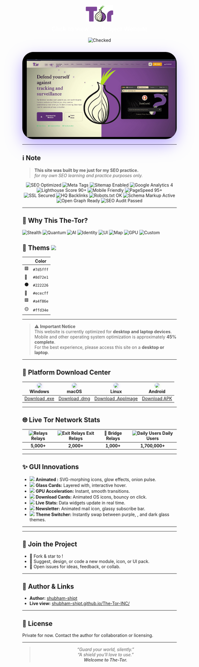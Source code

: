 <div style="text-align:center;">
  <!-- Logo div -->
  <div>
    <a href="https://shubham-shipt.github.io/Tor-Project" target="_blank">
      <img src="resrc/main.png" 
           alt="Tor Icon" 
           style="width:90px; height:auto;" />
    </a>
  </div>

  <!-- Text div -->
  <div style="margin-top:10px; font-family:'Poppins', sans-serif; font-size:20px; font-weight:600;">
    <a href="https://www.torproject.org/" target="_blank" style="text-decoration:none; color:#fff;">
      Click to view Tor Project Website
    </a>
  </div>
</div>

<div align="center" style="padding: 16px 0;">
  <img src="https://img.icons8.com/color/128/7d5fff/security-checked.png" width="64" alt="Checked"/>
</div>

<div align="center" style="margin-top:1em;margin-bottom:1em;">
  <!-- GIF Demo: Local offline file -->
  <img src="resrc/giphy-ezgif.com-video-to-gif-converter.gif" width="700" alt="Demo GIF" style="border-radius:36px;box-shadow:0 18px 50px #7d5fff88"/>
</div>

---

## ℹ️ Note

> **This site was built by me just for my SEO practice.**  
>  *for my own SEO learning and practice purposes only.*

<!-- SEO Badge Set - with Icons and Short Formats -->
<div align="center" style="margin: 8px 0;">
  <img src="https://img.shields.io/badge/SEO-Optimized-brightgreen?style=flat-square&logo=google&logoColor=white" alt="SEO Optimized"/>
  <img src="https://img.shields.io/badge/Meta%20Tags-Complete-blue?style=flat&logo=code&logoColor=white" alt="Meta Tags"/>
  <img src="https://img.shields.io/badge/Sitemap-Enabled-ff6b81?style=flat-square&logo=simple-icons&logoColor=white" alt="Sitemap Enabled"/>
  <img src="https://img.shields.io/badge/Analytics-GA4-54a0ff?style=plastic&logo=google-analytics&logoColor=yellow" alt="Google Analytics 4"/>
  <img src="https://img.shields.io/badge/Lighthouse-Score%2090%2B-10ac84?style=flat&logo=lighthouse&logoColor=white" alt="Lighthouse Score 90+"/>
  <img src="https://img.shields.io/badge/Mobile-Friendly-ffd34e?style=flat-square&logo=android&logoColor=white" alt="Mobile Friendly"/>
  <img src="https://img.shields.io/badge/PageSpeed-95%2B-7d5fff?style=plastic&logo=pagespeedinsights&logoColor=white" alt="PageSpeed 95+"/>
  <img src="https://img.shields.io/badge/SSL-Secured-5f27cd?style=flat-square&logo=letsencrypt&logoColor=white" alt="SSL Secured"/>
  <img src="https://img.shields.io/badge/Backlinks-HQ-8d72e1?style=flat&logo=ahrefs&logoColor=white" alt="HQ Backlinks"/>
  <img src="https://img.shields.io/badge/Robots.txt-OK-a4f86e?style=flat-square&logo=codesignal&logoColor=white" alt="Robots.txt OK"/>
  <img src="https://img.shields.io/badge/Schema%20Markup-Active-ff9f43?style=flat-square&logo=structureddatamarkup&logoColor=white" alt="Schema Markup Active"/>
  <img src="https://img.shields.io/badge/Open%20Graph-Ready-ff6b81?style=flat&logo=opengraph&logoColor=white" alt="Open Graph Ready"/>
  <img src="https://img.shields.io/badge/Audit-Passed-54a0ff?style=flat-square&logo=searchconsole&logoColor=white" alt="SEO Audit Passed"/>
</div>



---

## 🚀 Why This The-Tor?

![Stealth](https://img.shields.io/badge/Stealth-7d5fff?style=flat&logo=ghost&logoColor=white)
![Quantum](https://img.shields.io/badge/Quantum-5f27cd?style=flat-square&logo=lock&logoColor=white)
![AI](https://img.shields.io/badge/AI-ffd34e?style=plastic&logo=openai&logoColor=black)
![Identity](https://img.shields.io/badge/Identity-10ac84?style=flat&logo=fingerprint&logoColor=white)
![UI](https://img.shields.io/badge/UI-ff6b81?style=flat-square&logo=figma&logoColor=white)
![Map](https://img.shields.io/badge/Map-54a0ff?style=plastic&logo=torbrowser&logoColor=white)
![GPU](https://img.shields.io/badge/GPU-222f3e?style=flat&logo=nvidia&logoColor=green)
![Custom](https://img.shields.io/badge/Custom-ff9f43?style=flat-square&logo=paintbrush&logoColor=white)

## 🎨 Thems <img src="https://img.icons8.com/fluency/32/7d5fff/color-palette.png"/>

|  | Color      | 
|--|------------|
| 🟪 | `#7d5fff` |     
| 💜 | `#8d72e1` | 
| ⚫ | `#222226` | 
| 🤍 | `#ececff` |
| 🟩 | `#a4f86e` | 
| 🟡 | `#ffd34e` | 

---

> ⚠️ **Important Notice**  
> This website is currently optimized for **desktop and laptop devices**.  
> Mobile and other operating system optimization is approximately **45% complete**.  
> For the best experience, please access this site on a **desktop or laptop**.

---

## 🚀 Platform Download Center

<div align="center">

| <img src="https://img.icons8.com/color/48/7d5fff/windows8.png" style="border-radius:18px;box-shadow:0 2px 8px #7d5fff44"/> <br> **Windows** | <img src="https://img.icons8.com/color/48/7d5fff/mac-os.png" style="border-radius:18px;box-shadow:0 2px 8px #8d72e144"/> <br> **macOS** | <img src="https://img.icons8.com/color/48/7d5fff/linux.png" style="border-radius:18px;box-shadow:0 2px 8px #7d5fff44"/> <br> **Linux** | <img src="https://img.icons8.com/color/48/7d5fff/android-os.png" style="border-radius:18px;box-shadow:0 2px 8px #a4f86e44"/> <br> **Android** |
|:---:|:---:|:---:|:---:|
| [Download .exe](https://shubham-shipt.github.io/Tor-Project/src/download.html) | [Download .dmg](https://shubham-shipt.github.io/Tor-Project/src/download-mobile.html) | [Download .AppImage](https://shubham-shipt.github.io/Tor-Project/src/download.html) | [Download APK](https://shubham-shipt.github.io/Tor-Project/src/download-mobile.html) |

</div>

---


## 🌐 Live Tor Network Stats

| <img src="https://img.icons8.com/fluency/32/000000/network.png" alt="Relays"/> Relays | <img src="https://img.icons8.com/fluency/32/000000/exit.png" alt="Exit Relays"/> Exit Relays | 🌉 Bridge Relays | <img src="https://img.icons8.com/fluency/32/000000/conference-call.png" alt="Daily Users"/> Daily Users |
|:--------------------:|:-------------------------:|:--------------------------:|:-----------------------------:|
| **5,000+**           | **2,000+**                | **1,000+**                 | **1,700,000+**                |

---

## ✨ GUI Innovations

- <img src="https://img.icons8.com/color/32/7d5fff/firework-explosion.png"/> **Animated  :** SVG-morphing icons, glow effects, onion pulse.
- <img src="https://img.icons8.com/color/32/7d5fff/blur.png"/> **Glass Cards:** Layered with, interactive hover.
- <img src="https://img.icons8.com/color/32/7d5fff/processor.png"/> **GPU Acceleration:** Instant, smooth transitions.
- <img src="https://img.icons8.com/color/32/7d5fff/smartphone-tablet.png"/> **Download Cards:** Animated OS icons, bouncy on click.
- <img src="https://img.icons8.com/color/32/7d5fff/bar-chart.png"/> **Live Stats:** Data widgets update in real time.
- <img src="https://img.icons8.com/color/32/7d5fff/new-post.png"/> **Newsletter:** Animated mail icon, glassy subscribe bar.
- <img src="https://img.icons8.com/color/32/7d5fff/settings.png"/> **Theme Switcher:** Instantly swap between purple, , and dark glass themes.

---



---


## 🤝 Join the Project

- 🍴 Fork & star to !
- 💜 Suggest, design, or code a new module, icon, or UI pack.
- 💬 Open issues for ideas, feedback, or collab.

---

## 👤 Author & Links

- **Author:** [shubham-shipt](https://github.com/shubham-shipt)
- **Live view:** [shubham-shipt.github.io/The-Tor-INC/](https://shubham-shipt.github.io/Tor-Project/)

---

## 📝 License

Private for now. Contact the author for collaboration or licensing.

---

> <div align="center"><i>
> “Guard your world, silently.”<br>
> “A shield you’ll love to use.”<br>
> <b> Welcome to The-Tor.</b> 
> </i></div>
